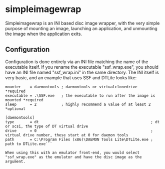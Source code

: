 simpleimagewrap
===============

Simpleimagewrap is an INI based disc image wrapper, with the very simple purpose of mounting an image, launching an application, and unmounting the image when the application exits.

Configuration
---------------

Configuration is done entirely via an INI file matching the name of the executable itself. If you rename the executable "ssf_wrap.exe", you should have an INI file named "ssf_wrap.ini" in the same directory. The INI itself is very basic, and an example that uses SSF and DTLite looks like:

```[application]
mounter    = daemontools ; daemontools or virtualclonedrive                 *required
executable = .\SSF.exe   ; the executable to run after the image is mounted *required
sleep      = 2           ; highly recommend a value of at least 2           *optional

[daemontools]
type       = dt                                                  ; dt or scsi, the type of DT virtual drive
drive      = 0                                                   ; virtual drive number, these start at 0 for daemon tools
path       = C:\Program Files (x86)\DAEMON Tools Lite\DTLite.exe ; path to DTLite.exe```

When using this with an emulator front-end, you would select "ssf_wrap.exe" as the emulator and have the disc image as the argument.

